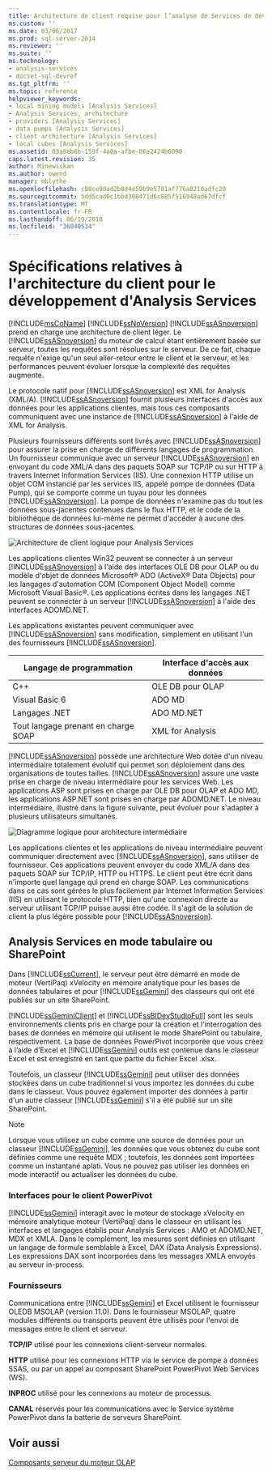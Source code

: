 ```yaml
---
title: Architecture de client requise pour l’analyse de Services de développement | Documents Microsoft
ms.custom: ''
ms.date: 03/06/2017
ms.prod: sql-server-2014
ms.reviewer: ''
ms.suite: ''
ms.technology:
- analysis-services
- docset-sql-devref
ms.tgt_pltfrm: ''
ms.topic: reference
helpviewer_keywords:
- local mining models [Analysis Services]
- Analysis Services, architecture
- providers [Analysis Services]
- data pumps [Analysis Services]
- client architecture [Analysis Services]
- local cubes [Analysis Services]
ms.assetid: 03a8eb6b-159f-4a0a-afbe-06a2424b6090
caps.latest.revision: 35
author: Minewiskan
ms.author: owend
manager: mblythe
ms.openlocfilehash: c98ce98ad2b8d4e59b9e5701af776a8210adfc20
ms.sourcegitcommit: 5dd5cad0c1bbd308471d6c885f516948ad67dfcf
ms.translationtype: MT
ms.contentlocale: fr-FR
ms.lasthandoff: 06/19/2018
ms.locfileid: "36040534"
---
```

# <a name="client-architecture-requirements-for-analysis-services-development"></a>Spécifications relatives à l'architecture du client pour le développement d'Analysis Services
  [!INCLUDE[msCoName](../../../includes/msconame-md.md)] [!INCLUDE[ssNoVersion](../../../includes/ssnoversion-md.md)] [!INCLUDE[ssASnoversion](../../../includes/ssasnoversion-md.md)] prend en charge une architecture de client léger. Le [!INCLUDE[ssASnoversion](../../../includes/ssasnoversion-md.md)] du moteur de calcul étant entièrement basée sur serveur, toutes les requêtes sont résolues sur le serveur. De ce fait, chaque requête n'exige qu'un seul aller-retour entre le client et le serveur, et les performances peuvent évoluer lorsque la complexité des requêtes augmente.  
  
 Le protocole natif pour [!INCLUDE[ssASnoversion](../../../includes/ssasnoversion-md.md)] est XML for Analysis (XML/A). [!INCLUDE[ssASnoversion](../../../includes/ssasnoversion-md.md)] fournit plusieurs interfaces d'accès aux données pour les applications clientes, mais tous ces composants communiquent avec une instance de [!INCLUDE[ssASnoversion](../../../includes/ssasnoversion-md.md)] à l'aide de XML for Analysis.  
  
 Plusieurs fournisseurs différents sont livrés avec [!INCLUDE[ssASnoversion](../../../includes/ssasnoversion-md.md)] pour assurer la prise en charge de différents langages de programmation. Un fournisseur communique avec un serveur [!INCLUDE[ssASnoversion](../../../includes/ssasnoversion-md.md)] en envoyant du code XML/A dans des paquets SOAP sur TCP/IP ou sur HTTP à travers Internet Information Services (IIS). Une connexion HTTP utilise un objet COM instancié par les services IIS, appelé pompe de données (Data Pump), qui se comporte comme un tuyau pour les données [!INCLUDE[ssASnoversion](../../../includes/ssasnoversion-md.md)]. La pompe de données n'examine pas du tout les données sous-jacentes contenues dans le flux HTTP, et le code de la bibliothèque de données lui-même ne permet d'accéder à aucune des structures de données sous-jacentes.  
  
 ![Architecture de client logique pour Analysis Services](../../../analysis-services/dev-guide/media/as-clientarch9.gif "architecture de client logique pour Analysis Services")  
  
 Les applications clientes Win32 peuvent se connecter à un serveur [!INCLUDE[ssASnoversion](../../../includes/ssasnoversion-md.md)] à l'aide des interfaces OLE DB pour OLAP ou du modèle d'objet de données Microsoft® ADO (ActiveX® Data Objects) pour les langages d'automation COM (Component Object Model) comme Microsoft Visual Basic®. Les applications écrites dans les langages .NET peuvent se connecter à un serveur [!INCLUDE[ssASnoversion](../../../includes/ssasnoversion-md.md)] à l'aide des interfaces ADOMD.NET.  
  
 Les applications existantes peuvent communiquer avec [!INCLUDE[ssASnoversion](../../../includes/ssasnoversion-md.md)] sans modification, simplement en utilisant l'un des fournisseurs [!INCLUDE[ssASnoversion](../../../includes/ssasnoversion-md.md)].  
  
|Langage de programmation|Interface d'accès aux données|  
|--------------------------|---------------------------|  
|C++|OLE DB pour OLAP|  
|Visual Basic 6|ADO MD|  
|Langages .NET|ADO MD.NET|  
|Tout langage prenant en charge SOAP|XML for Analysis|  
  
 [!INCLUDE[ssASnoversion](../../../includes/ssasnoversion-md.md)] possède une architecture Web dotée d'un niveau intermédiaire totalement évolutif qui permet son déploiement dans des organisations de toutes tailles. [!INCLUDE[ssASnoversion](../../../includes/ssasnoversion-md.md)] assure une vaste prise en charge de niveau intermédiaire pour les services Web. Les applications ASP sont prises en charge par OLE DB pour OLAP et ADO MD, les applications ASP.NET sont prises en charge par ADOMD.NET. Le niveau intermédiaire, illustré dans la figure suivante, peut évoluer pour s'adapter à plusieurs utilisateurs simultanés.  
  
 ![Diagramme logique pour architecture intermédiaire](../../../analysis-services/dev-guide/media/as-midtierarch9.gif "diagramme logique pour architecture intermédiaire")  
  
 Les applications clientes et les applications de niveau intermédiaire peuvent communiquer directement avec [!INCLUDE[ssASnoversion](../../../includes/ssasnoversion-md.md)], sans utiliser de fournisseur. Ces applications peuvent envoyer du code XML/A dans des paquets SOAP sur TCP/IP, HTTP ou HTTPS. Le client peut être écrit dans n'importe quel langage qui prend en charge SOAP. Les communications dans ce cas sont gérées le plus facilement par Internet Information Services (IIS) en utilisant le protocole HTTP, bien qu'une connexion directe au serveur utilisant TCP/IP puisse aussi être codée. Il s'agit de la solution de client la plus légère possible pour [!INCLUDE[ssASnoversion](../../../includes/ssasnoversion-md.md)].  
  
## <a name="analysis-services-in-tabular-or-sharepoint-mode"></a>Analysis Services en mode tabulaire ou SharePoint  
 Dans [!INCLUDE[ssCurrent](../../../includes/sscurrent-md.md)], le serveur peut être démarré en mode de moteur (VertiPaq) xVelocity en mémoire analytique pour les bases de données tabulaires et pour [!INCLUDE[ssGemini](../../../includes/ssgemini-md.md)] des classeurs qui ont été publiés sur un site SharePoint.  
  
 [!INCLUDE[ssGeminiClient](../../../includes/ssgeminiclient-md.md)] et [!INCLUDE[ssBIDevStudioFull](../../../includes/ssbidevstudiofull-md.md)] sont les seuls environnements clients pris en charge pour la création et l'interrogation des bases de données en mémoire qui utilisent le mode SharePoint ou tabulaire, respectivement. La base de données PowerPivot incorporée que vous créez à l’aide d’Excel et [!INCLUDE[ssGemini](../../../includes/ssgemini-md.md)] outils est contenue dans le classeur Excel et est enregistré en tant que partie du fichier Excel .xlsx.  
  
 Toutefois, un classeur [!INCLUDE[ssGemini](../../../includes/ssgemini-md.md)] peut utiliser des données stockées dans un cube traditionnel si vous importez les données du cube dans le classeur. Vous pouvez également importer des données à partir d'un autre classeur [!INCLUDE[ssGemini](../../../includes/ssgemini-md.md)] s'il a été publié sur un site SharePoint.  
  
> [!NOTE]  
>  Lorsque vous utilisez un cube comme une source de données pour un classeur [!INCLUDE[ssGemini](../../../includes/ssgemini-md.md)], les données que vous obtenez du cube sont définies comme une requête MDX ; toutefois, les données sont importées comme un instantané aplati. Vous ne pouvez pas utiliser les données en mode interactif ou actualiser les données du cube.  
  
### <a name="interfaces-for-powerpivot-client"></a>Interfaces pour le client PowerPivot  
 [!INCLUDE[ssGemini](../../../includes/ssgemini-md.md)] interagit avec le moteur de stockage xVelocity en mémoire analytique moteur (VertiPaq) dans le classeur en utilisant les interfaces et langages établis pour Analysis Services : AMO et ADOMD.NET, MDX et XMLA. Dans le complément, les mesures sont définies en utilisant un langage de formule semblable à Excel, DAX (Data Analysis Expressions). Les expressions DAX sont incorporées dans les messages XMLA envoyés au serveur in-process.  
  
### <a name="providers"></a>Fournisseurs  
 Communications entre [!INCLUDE[ssGemini](../../../includes/ssgemini-md.md)] et Excel utilisent le fournisseur OLEDB MSOLAP (version 11.0). Dans le fournisseur MSOLAP, quatre modules différents ou transports peuvent être utilisés pour l'envoi de messages entre le client et serveur.  
  
 **TCP/IP** utilisé pour les connexions client-serveur normales.  
  
 **HTTP** utilisé pour les connexions HTTP via le service de pompe à données SSAS, ou par un appel au composant SharePoint PowerPivot Web Services (WS).  
  
 **INPROC** utilisé pour les connexions au moteur de processus.  
  
 **CANAL** réservés pour les communications avec le Service système PowerPivot dans la batterie de serveurs SharePoint.  
  
## <a name="see-also"></a>Voir aussi  
 [Composants serveur du moteur OLAP](olap-engine-server-components.md)  
  
  